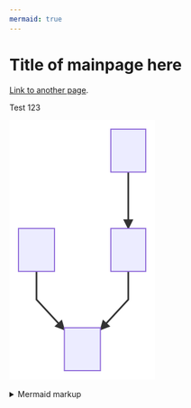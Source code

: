 ```yaml
---
mermaid: true
---
```

# Title of mainpage here

[Link to another page](./page2.md).

Test 123

<!-- generated by mermaid compile action - START -->
![~mermaid diagram 1~](/docs/images/docs_index-md-1.svg)
<details>
  <summary>Mermaid markup</summary>

```mermaid
graph TD;
    A-->B;
    B-->C;
    B-->D;
```

</details>
<!-- generated by mermaid compile action - END -->
